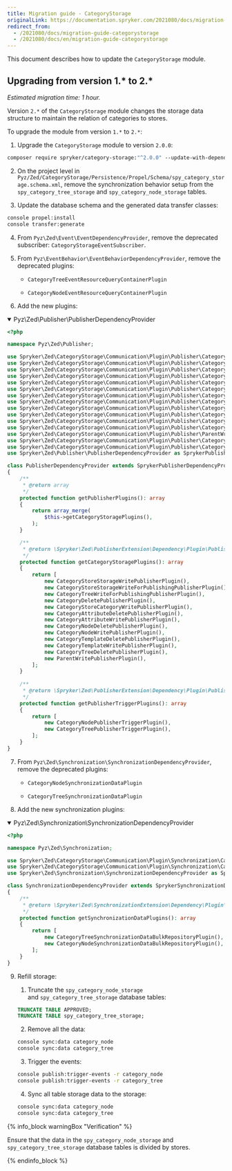 ```yaml
---
title: Migration guide - CategoryStorage
originalLink: https://documentation.spryker.com/2021080/docs/migration-guide-categorystorage
redirect_from:
  - /2021080/docs/migration-guide-categorystorage
  - /2021080/docs/en/migration-guide-categorystorage
---
```


This document describes how to update the `CategoryStorage` module.

## Upgrading from version 1.* to 2.*

_Estimated migration time: 1 hour._ 

Version `2.*` of the `CategoryStorage` module changes the storage data structure to maintain the relation of categories to stores.

To upgrade the module from version `1.*` to `2.*`:

1.  Upgrade the `CategoryStorage` module to version `2.0.0`:
```bash 
composer require spryker/category-storage:"^2.0.0" --update-with-dependencies
```    
2.  On the project level in `Pyz/Zed/CategoryStorage/Persistence/Propel/Schema/spy_category_storage.schema.xml`, remove the synchronization behavior setup from the `spy_category_tree_storage` and `spy_category_node_storage` tables.
    
3.  Update the database schema and the generated data transfer classes:
```bash    
console propel:install
console transfer:generate
```    
4.  From `Pyz\Zed\Event\EventDependencyProvider`, remove the deprecated subscriber: `CategoryStorageEventSubscriber`.
    
5.  From `Pyz\EventBehavior\EventBehaviorDependencyProvider`, remove the deprecated plugins:
    
    *   `CategoryTreeEventResourceQueryContainerPlugin`
        
    *   `CategoryNodeEventResourceQueryContainerPlugin`
        
6.  Add the new plugins:
<details open>
    <summary>Pyz\Zed\Publisher\PublisherDependencyProvider</summary>

```php
<?php

namespace Pyz\Zed\Publisher;

use Spryker\Zed\CategoryStorage\Communication\Plugin\Publisher\Category\CategoryDeletePublisherPlugin;
use Spryker\Zed\CategoryStorage\Communication\Plugin\Publisher\Category\CategoryWritePublisherPlugin as CategoryStoreCategoryWritePublisherPlugin;
use Spryker\Zed\CategoryStorage\Communication\Plugin\Publisher\CategoryAttribute\CategoryAttributeDeletePublisherPlugin;
use Spryker\Zed\CategoryStorage\Communication\Plugin\Publisher\CategoryAttribute\CategoryAttributeWritePublisherPlugin;
use Spryker\Zed\CategoryStorage\Communication\Plugin\Publisher\CategoryNode\CategoryNodeDeletePublisherPlugin;
use Spryker\Zed\CategoryStorage\Communication\Plugin\Publisher\CategoryNode\CategoryNodeWritePublisherPlugin;
use Spryker\Zed\CategoryStorage\Communication\Plugin\Publisher\CategoryStore\CategoryStoreWriteForPublishingPublisherPlugin as CategoryStoreStorageWriteForPublishingPublisherPlugin;
use Spryker\Zed\CategoryStorage\Communication\Plugin\Publisher\CategoryStore\CategoryStoreWritePublisherPlugin as CategoryStoreStorageWritePublisherPlugin;
use Spryker\Zed\CategoryStorage\Communication\Plugin\Publisher\CategoryTemplate\CategoryTemplateDeletePublisherPlugin;
use Spryker\Zed\CategoryStorage\Communication\Plugin\Publisher\CategoryTemplate\CategoryTemplateWritePublisherPlugin;
use Spryker\Zed\CategoryStorage\Communication\Plugin\Publisher\CategoryTree\CategoryTreeDeletePublisherPlugin;
use Spryker\Zed\CategoryStorage\Communication\Plugin\Publisher\CategoryTree\CategoryTreeWriteForPublishingPublisherPlugin;
use Spryker\Zed\CategoryStorage\Communication\Plugin\Publisher\ParentWritePublisherPlugin;
use Spryker\Zed\CategoryStorage\Communication\Plugin\Publisher\CategoryNodePublisherTriggerPlugin;
use Spryker\Zed\CategoryStorage\Communication\Plugin\Publisher\CategoryTreePublisherTriggerPlugin;
use Spryker\Zed\Publisher\PublisherDependencyProvider as SprykerPublisherDependencyProvider;

class PublisherDependencyProvider extends SprykerPublisherDependencyProvider
{
    /**
     * @return array
     */
    protected function getPublisherPlugins(): array
    {
        return array_merge(
            $this->getCategoryStoragePlugins(),
        );
    }

    /**
     * @return \Spryker\Zed\PublisherExtension\Dependency\Plugin\PublisherPluginInterface[]
     */
    protected function getCategoryStoragePlugins(): array
    {
        return [
            new CategoryStoreStorageWritePublisherPlugin(),
            new CategoryStoreStorageWriteForPublishingPublisherPlugin(),
            new CategoryTreeWriteForPublishingPublisherPlugin(),
            new CategoryDeletePublisherPlugin(),
            new CategoryStoreCategoryWritePublisherPlugin(),
            new CategoryAttributeDeletePublisherPlugin(),
            new CategoryAttributeWritePublisherPlugin(),
            new CategoryNodeDeletePublisherPlugin(),
            new CategoryNodeWritePublisherPlugin(),
            new CategoryTemplateDeletePublisherPlugin(),
            new CategoryTemplateWritePublisherPlugin(),
            new CategoryTreeDeletePublisherPlugin(),
            new ParentWritePublisherPlugin(),
        ];
    }
    
    /**
     * @return \Spryker\Zed\PublisherExtension\Dependency\Plugin\PublisherTriggerPluginInterface[]
     */
    protected function getPublisherTriggerPlugins(): array
    {
        return [
            new CategoryNodePublisherTriggerPlugin(),
            new CategoryTreePublisherTriggerPlugin(),
        ];
    }
}
```    

</details>

7.  From `Pyz\Zed\Synchronization\SynchronizationDependencyProvider`, remove the deprecated plugins:
    
    *   `CategoryNodeSynchronizationDataPlugin`
        
    *   `CategoryTreeSynchronizationDataPlugin`
        
8.  Add the new synchronization plugins:

<details open>
    <summary>Pyz\Zed\Synchronization\SynchronizationDependencyProvider</summary>

```php    
<?php

namespace Pyz\Zed\Synchronization;

use Spryker\Zed\CategoryStorage\Communication\Plugin\Synchronization\CategoryNodeSynchronizationDataBulkRepositoryPlugin;
use Spryker\Zed\CategoryStorage\Communication\Plugin\Synchronization\CategoryTreeSynchronizationDataBulkRepositoryPlugin;
use Spryker\Zed\Synchronization\SynchronizationDependencyProvider as SprykerSynchronizationDependencyProvider;

class SynchronizationDependencyProvider extends SprykerSynchronizationDependencyProvider
{
    /**
     * @return \Spryker\Zed\SynchronizationExtension\Dependency\Plugin\SynchronizationDataPluginInterface[]
     */
    protected function getSynchronizationDataPlugins(): array
    {
        return [
            new CategoryTreeSynchronizationDataBulkRepositoryPlugin(),
            new CategoryNodeSynchronizationDataBulkRepositoryPlugin(),
        ];
    }
}
```

</details>

9.  Refill storage:

    1.  Truncate the `spy_category_node_storage` and `spy_category_tree_storage` database tables:
    ```sql    
    TRUNCATE TABLE APPROVED;
    TRUNCATE TABLE spy_category_tree_storage;
    ```

    2.  Remove all the data:
    ```bash
    console sync:data category_node
    console sync:data category_tree
    ```
    
    3.  Trigger the events:
    ```bash
    console publish:trigger-events -r category_node
    console publish:trigger-events -r category_tree
    ```
    4.  Sync all table storage data to the storage:
    ```bash
    console sync:data category_node
    console sync:data category_tree
    ```
{% info_block warningBox "Verification" %}

Ensure that the data in the `spy_category_node_storage` and `spy_category_tree_storage` database tables is divided by stores.

{% endinfo_block %}



